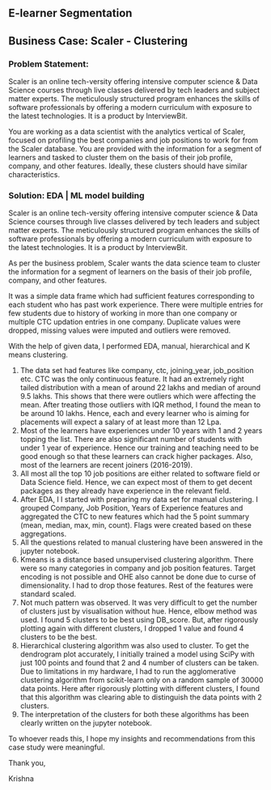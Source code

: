 ## E-learner Segmentation

## Business Case: Scaler - Clustering

### Problem Statement:

Scaler is an online tech-versity offering intensive computer science & Data Science courses through live classes delivered by tech leaders and subject matter experts. The meticulously structured program enhances the skills of software professionals by offering a modern curriculum with exposure to the latest technologies. It is a product by InterviewBit.

You are working as a data scientist with the analytics vertical of Scaler, focused on profiling the best companies and job positions to work for from the Scaler database. You are provided with the information for a segment of learners and tasked to cluster them on the basis of their job profile, company, and other features. Ideally, these clusters should have similar characteristics.

### Solution: EDA | ML model building

Scaler is an online tech-versity offering intensive computer science & Data Science courses through live classes delivered by tech leaders and subject matter experts. The meticulously structured program enhances the skills of software professionals by offering a modern curriculum with exposure to the latest technologies. It is a product by InterviewBit.

As per the business problem, Scaler wants the data science team to cluster the information for a segment of learners on the basis of their job profile, company, and other features.

It was a simple data frame which had sufficient features corresponding to each student who has past work experience. There were multiple entries for few students due to history of working in more than one company or multiple CTC updation entries in one company. Duplicate values were dropped, missing values were imputed and outliers were removed.

With the help of given data, I performed EDA, manual, hierarchical and K means clustering. 

1. The data set had features like company, ctc, joining_year, job_position etc. CTC was the only continuous feature. It had an extremely right tailed distribution with a mean of around 22 lakhs and median of around 9.5 lakhs. This shows that there were outliers which were affecting the mean. After treating those outliers with IQR method, I found the mean to be around 10 lakhs. Hence, each and every learner who is aiming for placements will expect a salary of at least more than 12 Lpa. 
2. Most of the learners have experiences under 10 years with 1 and 2 years topping the list. There are also significant number of students with under 1 year of experience. Hence our training and teaching need to be good enough so that these learners can crack higher packages. Also, most of the learners are recent joiners (2016-2019). 
3. All most all the top 10 job positions are either related to software field or Data Science field. Hence, we can expect most of them to get decent packages as they already have experience in the relevant field. 
4. After EDA, I I started with preparing my data set for manual clustering. I grouped Company, Job Position, Years of Experience features and aggregated the CTC to new features which had the 5 point summary (mean, median, max, min, count). Flags were created based on these aggregations.
5. All the questions related to manual clustering have been answered in the jupyter notebook.
6. Kmeans is a distance based unsupervised clustering algorithm. There were so many categories in company and job position features. Target encoding is not possible and OHE also cannot be done due to curse of dimensionality. I had to drop those features. Rest of the features were standard scaled. 
7. Not much pattern was observed. It was very difficult to get the number of clusters just by visualisation without hue. Hence, elbow method was used. I found 5 clusters to be best using DB_score. But, after rigorously plotting again with different clusters, I dropped 1 value and found 4 clusters to be the best. 
8. Hierarchical clustering algorithm was also used to cluster. To get the dendrogram plot accurately, I initially trained a model using SciPy with just 100 points and found that 2 and 4 number of clusters can be taken. Due to limitations in my hardware, I had to run the agglomerative clustering algorithm from scikit-learn only on a random sample of 30000 data points. Here after rigorously plotting with different clusters, I found that this algorithm was clearing able to distinguish the data points with 2 clusters.
9. The interpretation of the clusters for both these algorithms has been clearly written on the jupyter notebook.

To whoever reads this, I hope my insights and recommendations from this case study were meaningful.

Thank you,

Krishna
